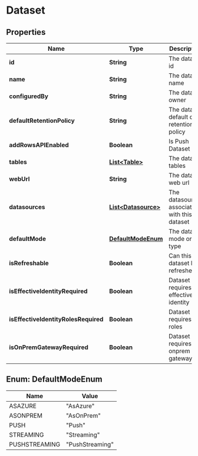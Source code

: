 
# Dataset

## Properties
Name | Type | Description | Notes
------------ | ------------- | ------------- | -------------
**id** | **String** | The dataset id |  [optional]
**name** | **String** | The dataset name | 
**configuredBy** | **String** | The dataset owner |  [optional]
**defaultRetentionPolicy** | **String** | The dataset default data retention policy |  [optional]
**addRowsAPIEnabled** | **Boolean** | Is Push Dataset |  [optional]
**tables** | [**List&lt;Table&gt;**](Table.md) | The dataset tables | 
**webUrl** | **String** | The dataset web url |  [optional]
**datasources** | [**List&lt;Datasource&gt;**](Datasource.md) | The datasources associated with this dataset |  [optional]
**defaultMode** | [**DefaultModeEnum**](#DefaultModeEnum) | The dataset mode or type |  [optional]
**isRefreshable** | **Boolean** | Can this dataset be refreshed |  [optional]
**isEffectiveIdentityRequired** | **Boolean** | Dataset requires effective identity |  [optional]
**isEffectiveIdentityRolesRequired** | **Boolean** | Dataset requires roles |  [optional]
**isOnPremGatewayRequired** | **Boolean** | Dataset requires onprem gateway |  [optional]


<a name="DefaultModeEnum"></a>
## Enum: DefaultModeEnum
Name | Value
---- | -----
ASAZURE | &quot;AsAzure&quot;
ASONPREM | &quot;AsOnPrem&quot;
PUSH | &quot;Push&quot;
STREAMING | &quot;Streaming&quot;
PUSHSTREAMING | &quot;PushStreaming&quot;



